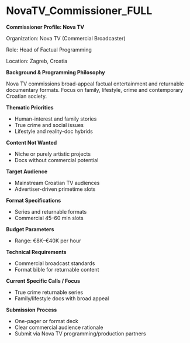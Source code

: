 # NovaTV_Commissioner_FULL

**Commissioner Profile: Nova TV**

Organization: Nova TV (Commercial Broadcaster)

Role: Head of Factual Programming

Location: Zagreb, Croatia

**Background & Programming Philosophy**

Nova TV commissions broad-appeal factual entertainment and returnable documentary formats. Focus on family, lifestyle, crime and contemporary Croatian society.

**Thematic Priorities**

- Human-interest and family stories
- True crime and social issues
- Lifestyle and reality-doc hybrids

**Content Not Wanted**

- Niche or purely artistic projects
- Docs without commercial potential

**Target Audience**

- Mainstream Croatian TV audiences
- Advertiser-driven primetime slots

**Format Specifications**

- Series and returnable formats
- Commercial 45–60 min slots

**Budget Parameters**

- Range: €8K–€40K per hour

**Technical Requirements**

- Commercial broadcast standards
- Format bible for returnable content

**Current Specific Calls / Focus**

- True crime returnable series
- Family/lifestyle docs with broad appeal

**Submission Process**

- One-pager or format deck
- Clear commercial audience rationale
- Submit via Nova TV programming/production partners